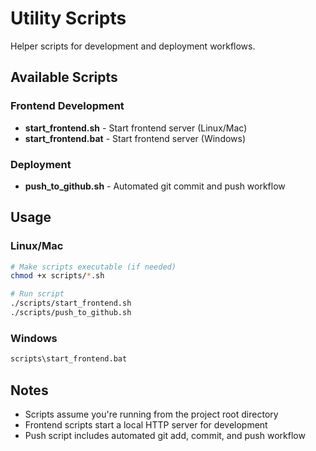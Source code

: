 # Utility Scripts

Helper scripts for development and deployment workflows.

## Available Scripts

### Frontend Development
- **start_frontend.sh** - Start frontend server (Linux/Mac)
- **start_frontend.bat** - Start frontend server (Windows)

### Deployment
- **push_to_github.sh** - Automated git commit and push workflow

## Usage

### Linux/Mac
```bash
# Make scripts executable (if needed)
chmod +x scripts/*.sh

# Run script
./scripts/start_frontend.sh
./scripts/push_to_github.sh
```

### Windows
```cmd
scripts\start_frontend.bat
```

## Notes

- Scripts assume you're running from the project root directory
- Frontend scripts start a local HTTP server for development
- Push script includes automated git add, commit, and push workflow
